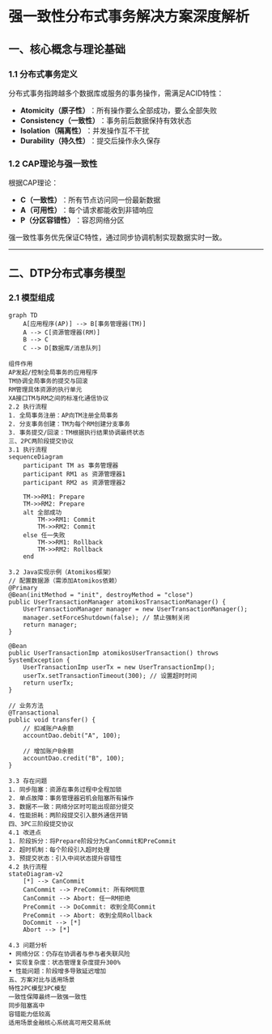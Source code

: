 # 强一致性分布式事务解决方案深度解析

## 一、核心概念与理论基础
### 1.1 分布式事务定义
分布式事务指跨越多个数据库或服务的事务操作，需满足ACID特性：
- ​**​Atomicity（原子性）​**​：所有操作要么全部成功，要么全部失败
- ​**​Consistency（一致性）​**​：事务前后数据保持有效状态
- ​**​Isolation（隔离性）​**​：并发操作互不干扰
- ​**​Durability（持久性）​**​：提交后操作永久保存

### 1.2 CAP理论与强一致性
根据CAP理论：
- ​**​C（一致性）​**​：所有节点访问同一份最新数据
- ​**​A（可用性）​**​：每个请求都能收到非错响应
- ​**​P（分区容错性）​**​：容忍网络分区

强一致性事务优先保证C特性，通过同步协调机制实现数据实时一致。

---

## 二、DTP分布式事务模型
### 2.1 模型组成
```mermaid
graph TD
    A[应用程序(AP)] --> B[事务管理器(TM)]
    A --> C[资源管理器(RM)]
    B --> C
    C --> D[数据库/消息队列]

组件作用
AP发起/控制全局事务的应用程序
TM协调全局事务的提交与回滚
RM管理具体资源的执行单元
XA接口TM与RM之间的标准化通信协议
2.2 执行流程
1. ​​全局事务注册​​：AP向TM注册全局事务
2. ​​分支事务创建​​：TM为每个RM创建分支事务
3. ​​事务提交/回滚​​：TM根据执行结果协调最终状态
三、2PC两阶段提交协议
3.1 执行流程
sequenceDiagram
    participant TM as 事务管理器
    participant RM1 as 资源管理器1
    participant RM2 as 资源管理器2

    TM->>RM1: Prepare
    TM->>RM2: Prepare
    alt 全部成功
        TM->>RM1: Commit
        TM->>RM2: Commit
    else 任一失败
        TM->>RM1: Rollback
        TM->>RM2: Rollback
    end

3.2 Java实现示例（Atomikos框架）
// 配置数据源（需添加Atomikos依赖）
@Primary
@Bean(initMethod = "init", destroyMethod = "close")
public UserTransactionManager atomikosTransactionManager() {
    UserTransactionManager manager = new UserTransactionManager();
    manager.setForceShutdown(false); // 禁止强制关闭
    return manager;
}

@Bean
public UserTransactionImp atomikosUserTransaction() throws SystemException {
    UserTransactionImp userTx = new UserTransactionImp();
    userTx.setTransactionTimeout(300); // 设置超时时间
    return userTx;
}

// 业务方法
@Transactional
public void transfer() {
    // 扣减账户A余额
    accountDao.debit("A", 100);
    
    // 增加账户B余额
    accountDao.credit("B", 100);
}

3.3 存在问题
1. ​​同步阻塞​​：资源在事务过程中全程加锁
2. ​​单点故障​​：事务管理器宕机会阻塞所有操作
3. ​​数据不一致​​：网络分区时可能出现部分提交
4. ​​性能损耗​​：两阶段提交引入额外通信开销
四、3PC三阶段提交协议
4.1 改进点
1. ​​阶段拆分​​：将Prepare阶段分为CanCommit和PreCommit
2. ​​超时机制​​：每个阶段引入超时处理
3. ​​预提交状态​​：引入中间状态提升容错性
4.2 执行流程
stateDiagram-v2
    [*] --> CanCommit
    CanCommit --> PreCommit: 所有RM同意
    CanCommit --> Abort: 任一RM拒绝
    PreCommit --> DoCommit: 收到全局Commit
    PreCommit --> Abort: 收到全局Rollback
    DoCommit --> [*]
    Abort --> [*]

4.3 问题分析
• ​​网络分区​​：仍存在协调者与参与者失联风险
• ​​实现复杂度​​：状态管理复杂度提升300%
• ​​性能问题​​：阶段增多导致延迟增加
五、方案对比与适用场景
特性2PC模型3PC模型
一致性保障最终一致强一致性
同步阻塞高中
容错能力低较高
适用场景金融核心系统高可用交易系统
